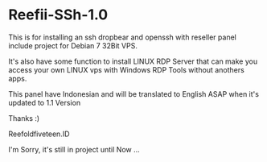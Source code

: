 # Reefii-SSh-1.0

This is for installing an ssh dropbear and openssh with reseller panel include project for Debian 7 32Bit VPS.

It's also have some function to install LINUX RDP Server that can make you access your own LINUX vps with Windows RDP Tools without anothers apps.

This panel have Indonesian and will be translated to English ASAP when it's updated to 1.1 Version

Thanks :)

Reefoldfiveteen.ID

I'm Sorry, it's still in project until Now ...
